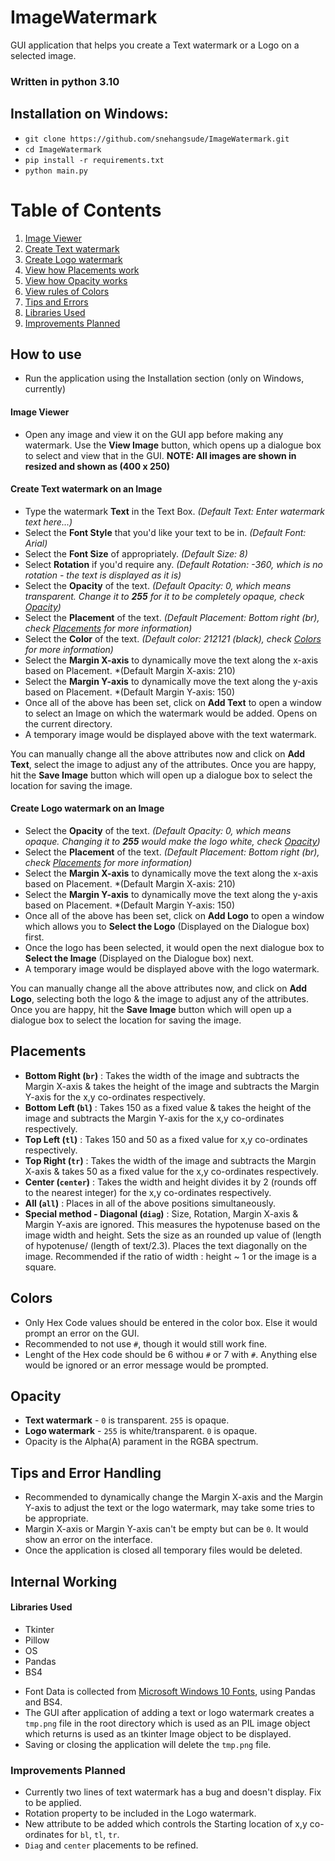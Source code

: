 # ImageWatermark

GUI application that helps you create a Text watermark or a Logo on a selected image. 

### Written in python 3.10 

## Installation on Windows:
* `git clone https://github.com/snehangsude/ImageWatermark.git`
* `cd ImageWatermark`
* `pip install -r requirements.txt`
* `python main.py`

# Table of Contents

1. [Image Viewer](#image-viewer)
2. [Create Text watermark](#create-text-watermark-on-an-image)
3. [Create Logo watermark](#create-logo-watermark-on-an-image)
4. [View how Placements work](#placements)
5. [View how Opacity works](#opacity)
6. [View rules of Colors](#colors)
7. [Tips and Errors](#tips-and-error-handling)
8. [Libraries Used](#libraries-used)
9. [Improvements Planned](#improvements-planned)


## How to use

* Run the application using the Installation section (only on Windows, currently)

#### Image Viewer

* Open any image and view it on the GUI app before making any watermark. Use the **View Image** button, which opens up a dialogue box to select and view that in the GUI.
**NOTE: All images are shown in resized and shown as (400 x 250)**

#### Create Text watermark on an Image

* Type the watermark **Text** in the Text Box. *(Default Text: Enter watermark text here...)*
* Select the **Font Style** that you'd like your text to be in. *(Default Font: Arial)*
* Select the **Font Size** of appropriately. *(Default Size: 8)*
* Select **Rotation** if you'd require any. *(Default Rotation: -360, which is no rotation - the text is displayed as it is)*
* Select the **Opacity** of the text. *(Default Opacity: 0, which means transparent. Change it to **255** for it to be completely opaque, check [Opacity](#opacity))*
* Select the **Placement** of the text. *(Default Placement: Bottom right (br), check [Placements](#placements) for more information)*
* Select the **Color** of the text. *(Default color: 212121 (black), check [Colors](#colors) for more information)*
* Select the **Margin X-axis** to dynamically move the text along the x-axis based on Placement. *(Default Margin X-axis: 210)
* Select the **Margin Y-axis** to dynamically move the text along the y-axis based on Placement. *(Default Margin Y-axis: 150)
* Once all of the above has been set, click on **Add Text** to open a window to select an Image on which the watermark would be added. Opens on the current directory.
* A temporary image would be displayed above with the text watermark. 

You can manually change all the above attributes now and click on **Add Text**, select the image to adjust any of the attributes. Once you are happy, hit the **Save Image** button which will open up a dialogue box to select the location for saving the image.  

#### Create Logo watermark on an Image

* Select the **Opacity** of the text. *(Default Opacity: 0, which means opaque. Changing it to **255** would make the logo white, check [Opacity](#opacity))*
* Select the **Placement** of the text. *(Default Placement: Bottom right (br), check [Placements](#placements) for more information)*
* Select the **Margin X-axis** to dynamically move the text along the x-axis based on Placement. *(Default Margin X-axis: 210)
* Select the **Margin Y-axis** to dynamically move the text along the y-axis based on Placement. *(Default Margin Y-axis: 150)
* Once all of the above has been set, click on **Add Logo** to open a window which allows you to **Select the Logo** (Displayed on the Dialogue box) first.
* Once the logo has been selected, it would open the next dialogue box to **Select the Image** (Displayed on the Dialogue box) next.
* A temporary image would be displayed above with the logo watermark.

You can manually change all the above attributes now, and click on **Add Logo**, selecting both the logo & the image to adjust any of the attributes. Once you are happy, hit the **Save Image** button which will open up a dialogue box to select the location for saving the image.  

## Placements

* **Bottom Right (`br`)** : Takes the width of the image and subtracts the Margin X-axis & takes the height of the image and subtracts the Margin Y-axis for the x,y co-ordinates respectively.
* **Bottom Left (`bl`)** : Takes 150 as a fixed value & takes the height of the image and subtracts the Margin Y-axis for the x,y co-ordinates respectively.
* **Top Left (`tl`)** : Takes 150 and 50 as a fixed value for x,y co-ordinates respectively.
* **Top Right (`tr`)** : Takes the width of the image and subtracts the Margin X-axis & takes 50 as a fixed value for the x,y co-ordinates respectively.
* **Center (`center`)** : Takes the width and height divides it by 2 (rounds off to the nearest integer) for the x,y co-ordinates respectively.
* **All (`all`)** : Places in all of the above positions simultaneously.
* **Special method -  Diagonal (`diag`)** : Size, Rotation, Margin X-axis & Margin Y-axis are ignored. This measures the hypotenuse based on the image width and height. Sets the size as an rounded up value of (length of hypotenuse/ (length of text/2.3). Places the text diagonally on the image. Recommended if the ratio of width : height ~ 1 or the image is a square.

## Colors

* Only Hex Code values should be entered in the color box. Else it would prompt an error on the GUI.
* Recommended to not use `#`, though it would still work fine.
* Lenght of the Hex code should be 6 withou `#` or 7 with `#`. Anything else would be ignored or an error message would be prompted.

## Opacity

* **Text watermark** -  `0` is transparent. `255` is opaque.
* **Logo watermark** - `255` is white/transparent. `0` is opaque.
* Opacity is the Alpha(A) parament in the RGBA spectrum. 

## Tips and Error Handling 
* Recommended to dynamically change the Margin X-axis and the Margin Y-axis to adjust the text or the logo watermark, may take some tries to be appropriate.
* Margin X-axis or Margin Y-axis can't be empty but can be `0`. It would show an error on the interface.
* Once the application is closed all temporary files would be deleted. 

## Internal Working

#### Libraries Used
* Tkinter
* Pillow
* OS
* Pandas
* BS4

- Font Data is collected from [Microsoft Windows 10 Fonts](https://docs.microsoft.com/en-us/typography/fonts/windows_10_font_list), using Pandas and BS4.
- The GUI after application of adding a text or logo watermark creates a `tmp.png` file in the root directory which is used as an PIL image object which returns is used as an tkinter Image object to be displayed.
- Saving or closing the application will delete the `tmp.png` file.

### Improvements Planned
- Currently two lines of text watermark has a bug and doesn't display. Fix to be applied. 
- Rotation property to be included in the Logo watermark.
- New attribute to be added which controls the Starting location of x,y co-ordinates for `bl`, `tl`, `tr`.
- `Diag` and `center` placements to be refined.

